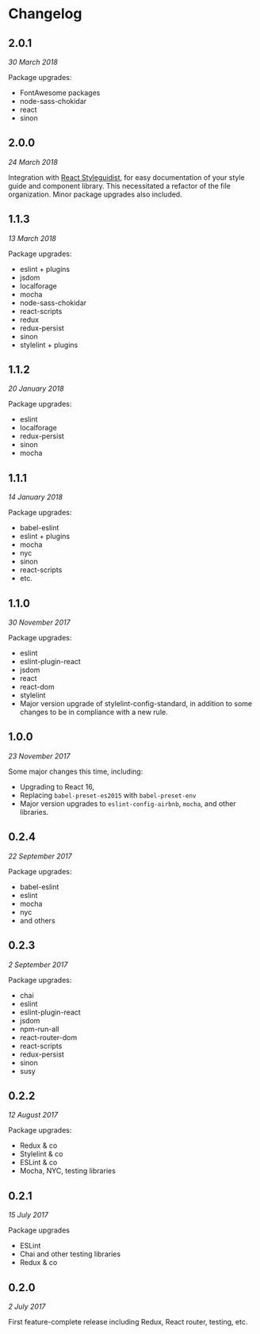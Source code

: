 # Changelog

## 2.0.1
*30 March 2018*

Package upgrades:

* FontAwesome packages
* node-sass-chokidar
* react
* sinon

## 2.0.0
*24 March 2018*

Integration with [React Styleguidist](https://react-styleguidist.js.org), for easy documentation of your style guide and component library. This necessitated a refactor of the file organization. Minor package upgrades also included.

## 1.1.3
*13 March 2018*

Package upgrades:

* eslint + plugins
* jsdom
* localforage
* mocha
* node-sass-chokidar
* react-scripts
* redux
* redux-persist
* sinon
* stylelint + plugins

## 1.1.2
*20 January 2018*

Package upgrades:

* eslint
* localforage
* redux-persist
* sinon
* mocha

## 1.1.1
*14 January 2018*

Package upgrades:

* babel-eslint
* eslint + plugins
* mocha
* nyc
* sinon
* react-scripts
* etc.

## 1.1.0
*30 November 2017*

Package upgrades:

* eslint
* eslint-plugin-react
* jsdom
* react
* react-dom
* stylelint
* Major version upgrade of stylelint-config-standard, in addition to some changes to be in compliance with a new rule.

## 1.0.0
*23 November 2017*

Some major changes this time, including:

* Upgrading to React 16,
* Replacing `babel-preset-es2015` with `babel-preset-env`
* Major version upgrades to `eslint-config-airbnb`, `mocha`, and other libraries.

## 0.2.4
*22 September 2017*

Package upgrades:

* babel-eslint
* eslint
* mocha
* nyc
* and others

## 0.2.3
*2 September 2017*

Package upgrades:

* chai
* eslint
* eslint-plugin-react
* jsdom
* npm-run-all
* react-router-dom
* react-scripts
* redux-persist
* sinon
* susy

## 0.2.2
*12 August 2017*

Package upgrades:

* Redux & co
* Stylelint & co
* ESLint & co
* Mocha, NYC, testing libraries

## 0.2.1
*15 July 2017*

Package upgrades

* ESLint
* Chai and other testing libraries
* Redux & co

## 0.2.0
*2 July 2017*

First feature-complete release including Redux, React router, testing, etc.
